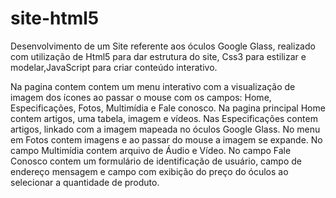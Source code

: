 # site-html5
Desenvolvimento de um Site referente aos óculos Google Glass, realizado com utilização de Html5 para dar estrutura do site, Css3 para estilizar e modelar,JavaScript para criar conteúdo interativo. 

Na pagina contem contem um menu interativo com a visualização de imagem dos ícones ao passar o mouse com os campos: Home, Especificações, Fotos, Multimídia e Fale conosco.
Na pagina principal Home contem artigos, uma tabela, imagem e vídeos.
Nas Especificações contem artigos, linkado com a imagem mapeada no óculos Google Glass. 
No menu em Fotos contem imagens e ao passar do mouse a imagem se expande.
No campo Multimídia contem arquivo de Áudio e Vídeo.
No campo Fale Conosco contem um formulário de identificação de usuário, campo de endereço mensagem e campo com exibição do preço do óculos ao selecionar a quantidade de produto.
